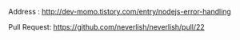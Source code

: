 Address : http://dev-momo.tistory.com/entry/nodejs-error-handling

Pull Request: https://github.com/neverlish/neverlish/pull/22
